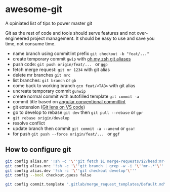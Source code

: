 # awesome-git
A opiniated list of tips to power master git

Git as the rest of code and tools should serve features and not over-engineered project management.
It should be easy to use and save you time, not consume time.

- name branch using commitlint prefix `git checkout -b "feat/..."`
- create temporary commit `gwip` with [oh my zsh git aliases](https://github.com/ohmyzsh/ohmyzsh/blob/master/plugins/git/git.plugin.zsh)
- push code: `git push origin/feat/... ` or `ggp`
- fetch merge request: `git mr 1234` with git alias 
- delete mr branches `git mrc`
- list branches: `git branch` or `gb`
- come back to working branch `gco feat/<TAB>` with git alias 
- uncreate temporary commit `gunwip`
- create normal commit with autofilled template `git commit -a`
- commit title based on [angular conventional commitlint](https://github.com/conventional-changelog/commitlint/tree/master/@commitlint/config-conventional#type-enum)
- git extension ([Git lens on VS code](https://gitlens.amod.io/))
- go to develop to rebase `git dev` then `git pull --rebase` or `gpr`
- `git rebase origin/develop` 
- resolve conflict 
- update branch then commit `git commit -a --amend` or `gca!`
- for push `git push --force origin/feat/... ` or `ggf`

## How to configure git

```sh
git config alias.mr '!sh -c '\''git fetch $1 merge-requests/$2/head:mr-$1-$2 && git checkout mr-$1-$2'\'' -'
git config alias.mrc '!sh -c '\''git branch | grep -w -i '\''mr-.*'\'' | xargs git branch -D'\'' -'
git config alias.dev '!sh -c '\''git checkout develop'\'''
git config --bool checkout.guess false

git config commit.template ".gitlab/merge_request_templates/Default.md"
```

